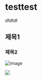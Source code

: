 # testtest

dfdfdf

## 제목1

### 제목2 

![image](https://user-images.githubusercontent.com/84062373/117929456-d13de600-b337-11eb-81bf-6e080e23c2df.png)

<img
src="https://user-images.githubusercontent.com/84062373/117929456-d13de600-b337-11eb-81bf-6e080e23c2df.png"
witdth="30%">


